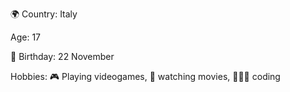 🌍 Country: Italy

Age: 17

🎂 Birthday: 22 November

Hobbies: 🎮 Playing videogames, 🍿 watching movies, 🧑🏻‍💻 coding

<!---
Coso04/Coso04 is a ✨ special ✨ repository because its `README.md` (this file) appears on your GitHub profile.
You can click the Preview link to take a look at your changes.
--->
